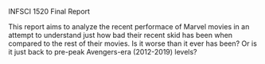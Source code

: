 INFSCI 1520 Final Report

This report aims to analyze the recent performace of Marvel movies in an attempt to understand just how bad their recent skid has been when compared to the rest of their movies.
Is it worse than it ever has been? Or is it just back to pre-peak Avengers-era (2012-2019) levels?
